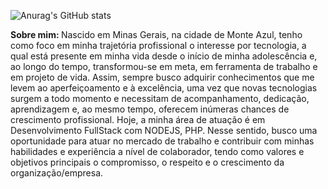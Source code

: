 ![Anurag's GitHub stats](https://github-readme-stats.vercel.app/api?username=eustaquiofreitas&show_icons=false&theme=midnight-purple)


<p> 
  <strong> Sobre mim: </strong> Nascido em Minas Gerais, na cidade de Monte Azul, tenho como foco em minha trajetória profissional o interesse por tecnologia, a qual está presente em minha vida desde o início de minha adolescência e, ao longo do tempo, transformou-se em meta, em ferramenta de trabalho e em projeto de vida. Assim, sempre busco adquirir conhecimentos que me levem ao aperfeiçoamento e à excelência, uma vez que novas tecnologias surgem a todo momento e necessitam de acompanhamento, dedicação, aprendizagem e, ao mesmo tempo, oferecem inúmeras chances de crescimento profissional. Hoje, a minha área de atuação é em Desenvolvimento FullStack com NODEJS, PHP. Nesse sentido, busco uma oportunidade para atuar no mercado de trabalho e contribuir com minhas habilidades e experiência a nível de colaborador, tendo como valores e objetivos principais o compromisso, o respeito e o crescimento da organização/empresa.
</p>

